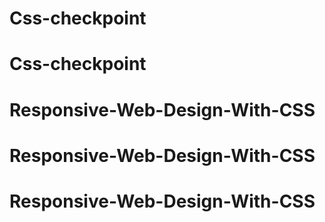 # Css-checkpoint
# Css-checkpoint
# Responsive-Web-Design-With-CSS
# Responsive-Web-Design-With-CSS
# Responsive-Web-Design-With-CSS
